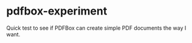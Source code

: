 pdfbox-experiment
=================

Quick test to see if PDFBox can create simple PDF documents the way I want.